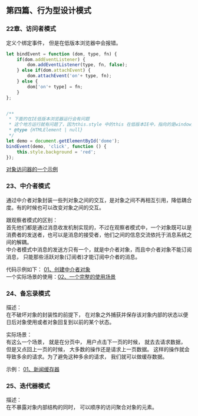 ## <div id="class04">第四篇、行为型设计模式</div>

### <div id="class04-22">22章、访问者模式</div>
定义个绑定事件， 但是在低版本浏览器中会报错。
```js
let bindEvent = function (dom, type, fn) {
    if(dom.addEventListener) {
        dom.addEventListener(type, fn, false);
    } else if(dom.attachEvent) {
        dom.attachEvent('on'+ type, fn);
    } else {
        dom['on'+ type] = fn;
    }
};


/**
 * 下面的在IE低版本浏览器运行会有问题
 * 这个地方运行就有问题了，因为this.style 中的this 在低版本IE中，指向的是window对象
 * @type {HTMLElement | null}
 */
let demo = document.getElementById('dome');
bindEvent(demo, 'click', function () {
    this.style.background = 'red';
});
```
[对象访问器的一个示例](./22章、访问者模式/02、对象访问器.js)


### <div id="class04-23">23、中介者模式</div>
通过中介者对象封装一些列对象之间的交互，是对象之间不再相互引用，降低耦合度。有的时候也可以改变对象之间的交互。

跟观察者模式的区别：                       
首先他们都是通过消息收发机制实现的，不过在观察者模式中，一个对象既可以是消费者的发送者，也可以是消息的接受者，他们之间的信息交流依托于消息系统之间的解耦。                       
中介者模式中消息的发送方只有一个，就是中介者对象，而且中介者对象不能订阅消息， 只能那些活跃对象(订阅者)才能订阅中介者的消息。

代码示例如下： [01、创建中介者对象](23、中介者模式/01、创建中介者对象.js)                            
一个实际场景的使用：[02、一个完整的使用场景](./23、中介者模式/02、一个完整的使用场景.js)


### <div id="class04-24">24、备忘录模式</div>
描述：                         
在不破坏对象的封装性的前提下， 在对象之外捕获并保存该对象内部的状态以便日后对象使用或者对象回复到以前的某个状态。

实际场景：                   
有这么一个场景， 就是在分页中， 用户点击下一页的时候， 就去去请求数据， 但是又点回上一页的时候， 大多数的操作还是请求上一页数据。
这样的操作就会导致多余的请求。为了避免这种多余的请求， 我们就可以做缓存数据。

示例： [01、新闻缓存器](./24、备忘录模式/01、新闻缓存器.js)


### <div id="class04-25">25、迭代器模式</div>
描述：                     
在不暴露对象内部结构的同时， 可以顺序的访问聚合对象的元素。





 
